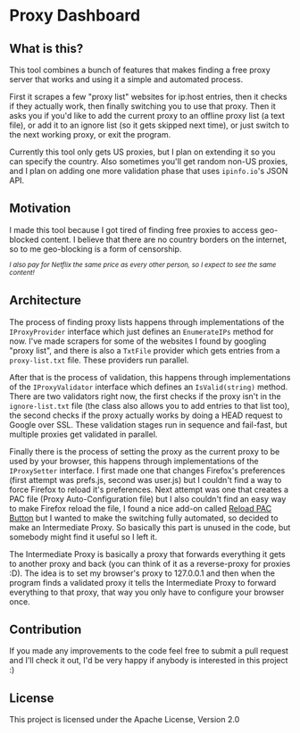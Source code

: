 # Proxy Dashboard #

## What is this? ##
This tool combines a bunch of features that makes finding a free proxy server that works and using it a simple and automated process.

First it scrapes a few "proxy list" websites for ip:host entries, then it checks if they actually work, then finally switching you to use that proxy. Then it asks you if you'd like to add the current proxy to an offline proxy list (a text file), or add it to an ignore list (so it gets skipped next time), or just switch to the next working proxy, or exit the program.

Currently this tool only gets US proxies, but I plan on extending it so you can specify the country. Also sometimes you'll get random non-US proxies, and I plan on adding one more validation phase that uses `ipinfo.io`'s JSON API.

## Motivation ##
I made this tool because I got tired of finding free proxies to access geo-blocked content. I believe that there are no country borders on the internet, so to me geo-blocking is a form of censorship.

*<sup>I also pay for Netflix the same price as every other person, so I expect to see the same content!</sup>*

## Architecture ##
The process of finding proxy lists happens through implementations of the `IProxyProvider` interface which just defines an `EnumerateIPs` method for now. I've made scrapers for some of the websites I found by googling "proxy list", and there is also a `TxtFile` provider which gets entries from a `proxy-list.txt` file. These providers run parallel.

After that is the process of validation, this happens through implementations of the `IProxyValidator` interface which defines an `IsValid(string)` method. There are two validators right now, the first checks if the proxy isn't in the `ignore-list.txt` file (the class also allows you to add entries to that list too), the second checks if the proxy actually works by doing a HEAD request to Google over SSL. These validation stages run in sequence and fail-fast, but multiple proxies get validated in parallel.

Finally there is the process of setting the proxy as the current proxy to be used by your browser, this happens through implementations of the `IProxySetter` interface. I first made one that changes Firefox's preferences (first attempt was prefs.js, second was user.js) but I couldn't find a way to force Firefox to reload it's preferences. Next attempt was one that creates a PAC file (Proxy Auto-Configuration file) but I also couldn't find an easy way to make Firefox reload the file, I found a nice add-on called [Reload PAC Button](https://addons.mozilla.org/en-US/firefox/addon/reload-pac-button/) but I wanted to make the switching fully automated, so decided to make an Intermediate Proxy. So basically this part is unused in the code, but somebody might find it useful so I left it.

The Intermediate Proxy is basically a proxy that forwards everything it gets to another proxy and back (you can think of it as a reverse-proxy for proxies :D). The idea is to set my browser's proxy to 127.0.0.1 and then when the program finds a validated proxy it tells the Intermediate Proxy to forward everything to that proxy, that way you only have to configure your browser once.

## Contribution ##
If you made any improvements to the code feel free to submit a pull request and I'll check it out, I'd be very happy if anybody is interested in this project :)

## License ##
This project is licensed under the Apache License, Version 2.0